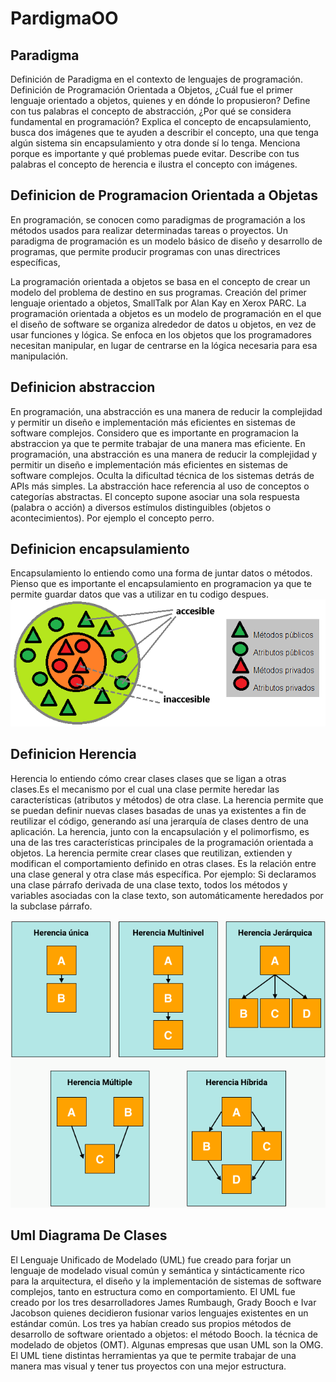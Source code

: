 # PardigmaOO
## Paradigma
Definición de Paradigma en el contexto de lenguajes de programación.
Definición de Programación Orientada a Objetos, ¿Cuál fue el primer lenguaje orientado a objetos, quienes y en dónde lo propusieron? 
Define con tus palabras el concepto de abstracción, ¿Por qué se considera fundamental en programación? 
Explica el concepto de encapsulamiento, busca dos imágenes que te ayuden a describir el concepto, una que tenga algún sistema sin encapsulamiento y otra donde sí lo tenga. Menciona porque es importante y qué problemas puede evitar.
Describe con tus palabras el concepto de herencia e ilustra el concepto con imágenes.

## Definicion de Programacion Orientada a Objetas
En programación, se conocen como paradigmas de programación a los métodos usados para realizar determinadas tareas o proyectos. Un paradigma de programación es un modelo básico de diseño y desarrollo de programas, que permite producir programas con unas directrices específicas,


La programación orientada a objetos se basa en el concepto de crear un modelo del problema de destino en sus programas. Creación del primer lenguaje orientado a objetos, SmallTalk por Alan Kay en Xerox PARC. La programación orientada a objetos es un modelo de programación en el que el diseño de software se organiza alrededor de datos u objetos, en vez de usar funciones y lógica. Se enfoca en los objetos que los programadores necesitan manipular, en lugar de centrarse en la lógica necesaria para esa manipulación.
 
## Definicion abstraccion 
En programación, una abstracción es una manera de reducir la complejidad y permitir un diseño e implementación más eficientes en sistemas de software complejos. Considero que es importante en programacion la abstraccion ya que te permite trabajar de una manera mas eficiente. En programación, una abstracción es una manera de reducir la complejidad y permitir un diseño e implementación más eficientes en sistemas de software complejos. Oculta la dificultad técnica de los sistemas detrás de APIs más simples. La abstracción hace referencia al uso de conceptos o categorías abstractas. El concepto supone asociar una sola respuesta (palabra o acción) a diversos estímulos distinguibles (objetos o acontecimientos). Por ejemplo el concepto perro.
## Definicion encapsulamiento
Encapsulamiento lo entiendo como una forma de juntar datos o métodos. Pienso que es importante el encapsulamiento en programacion ya que te permite guardar datos que vas a utilizar en tu codigo despues. 
![](./img/poo-que-es-la-programacion-orientada-a-objetos-img1.png "encapsulamiento")
## Definicion Herencia
Herencia lo entiendo cómo crear clases clases que se ligan a otras clases.Es el mecanismo por el cual una clase permite heredar las características (atributos y métodos) de otra clase. La herencia permite que se puedan definir nuevas clases basadas de unas ya existentes a fin de reutilizar el código, generando así una jerarquía de clases dentro de una aplicación. La herencia, junto con la encapsulación y el polimorfismo, es una de las tres características principales de la programación orientada a objetos. La herencia permite crear clases que reutilizan, extienden y modifican el comportamiento definido en otras clases. Es la relación entre una clase general y otra clase más específica. Por ejemplo: Si declaramos una clase párrafo derivada de una clase texto, todos los métodos y variables asociadas con la clase texto, son automáticamente heredados por la subclase párrafo.

![](./img/tipo-herencia.png "herencia")

## Uml Diagrama De Clases

El Lenguaje Unificado de Modelado (UML) fue creado para forjar un lenguaje de modelado visual común y semántica y sintácticamente rico para la arquitectura, el diseño y la implementación de sistemas de software complejos, tanto en estructura como en comportamiento. El UML fue creado por los tres desarrolladores James Rumbaugh, Grady Booch e Ivar Jacobson quienes decidieron fusionar varios lenguajes existentes en un estándar común. Los tres ya habían creado sus propios métodos de desarrollo de software orientado a objetos: el método Booch. la técnica de modelado de objetos (OMT). Algunas empresas que usan UML son la OMG. El UML tiene distintas herramientas ya que te permite trabajar de una manera mas visual y tener tus proyectos con una mejor estructura.



